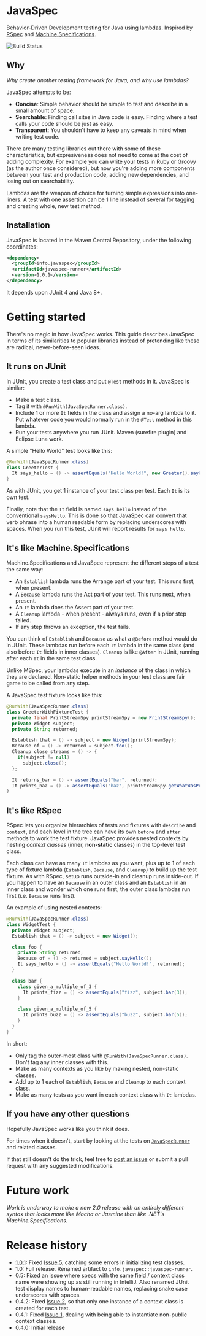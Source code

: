 # JavaSpec

Behavior-Driven Development testing for Java using lambdas.  Inspired by [RSpec](http://rspec.info) and
[Machine.Specifications](https://github.com/machine/machine.specifications).

![Build Status](https://github.com/kkrull/javaspec/actions/workflows/verify.yml/badge.svg?branch=main)


## Why

*Why create another testing framework for Java, and why use lambdas?*

JavaSpec attempts to be:

* **Concise**: Simple behavior should be simple to test and describe in a small amount of space.
* **Searchable**: Finding call sites in Java code is easy.  Finding where a test calls your code should be just as easy.
* **Transparent**: You shouldn't have to keep any caveats in mind when writing test code.

There are many testing libraries out there with some of these characteristics, but expresiveness does not need to come
at the cost of adding complexity.  For example you can write your tests in Ruby or Groovy (as the author once
considered), but now you're adding more components between your test and production code, adding new dependencies, and
losing out on searchability.

Lambdas are the weapon of choice for turning simple expressions into one-liners.  A test with one assertion can be 1
line instead of several for tagging and creating whole, new test method.


## Installation

JavaSpec is located in the Maven Central Repository, under the following coordinates:

```xml
<dependency>
  <groupId>info.javaspec</groupId>
  <artifactId>javaspec-runner</artifactId>
  <version>1.0.1</version>
</dependency>
```

It depends upon JUnit 4 and Java 8+.


# Getting started

There's no magic in how JavaSpec works.  This guide describes JavaSpec in terms of its similarities to popular libraries
instead of pretending like these are radical, never-before-seen ideas.


## It runs on JUnit

In JUnit, you create a test class and put `@Test` methods in it.  JavaSpec is similar:

* Make a test class.
* Tag it with `@RunWith(JavaSpecRunner.class)`.
* Include 1 or more `It` fields in the class and assign a no-arg lambda to it.  Put whatever code you would normally run
  in the `@Test` method in this lambda.
* Run your tests anywhere you run JUnit.  Maven (surefire plugin) and Eclipse Luna work.

A simple "Hello World" test looks like this:

```java
@RunWith(JavaSpecRunner.class)
class GreeterTest {
  It says_hello = () -> assertEquals("Hello World!", new Greeter().sayHello());
}
```

As with JUnit, you get 1 instance of your test class per test.  Each `It` is its own test.

Finally, note that the `It` field is named `says_hello` instead of the conventional `saysHello`.  This is done so that
JavaSpec can convert that verb phrase into a human readable form by replacing underscores with spaces.  When you run
this test, JUnit will report results for `says hello`.


## It's like Machine.Specifications

Machine.Specifications and JavaSpec represent the different steps of a test the same way:

* An `Establish` lambda runs the Arrange part of your test.  This runs first, when present.
* A `Because` lambda runs the Act part of your test.  This runs next, when present.
* An `It` lambda does the Assert part of your test.
* A `Cleanup` lambda - when present - always runs, even if a prior step failed.
* If any step throws an exception, the test fails.

You can think of `Establish` and `Because` as what a `@Before` method would do in JUnit.  These lambdas run before each
`It` lambda in the same class (and also before `It` fields in inner classes).  `Cleanup` is like `@After` in JUnit,
running after each `It` in the same test class.

Unlike MSpec, your lambdas execute in an *instance* of the class in which they are declared.  Non-static helper methods
in your test class are fair game to be called from any step.

A JavaSpec test fixture looks like this:

```java
@RunWith(JavaSpecRunner.class)
class GreeterWithFixtureTest {
  private final PrintStreamSpy printStreamSpy = new PrintStreamSpy();
  private Widget subject;
  private String returned;

  Establish that = () -> subject = new Widget(printStreamSpy);
  Because of = () -> returned = subject.foo();
  Cleanup close_streams = () -> {
    if(subject != null)
      subject.close();
  };

  It returns_bar = () -> assertEquals("bar", returned);
  It prints_baz = () -> assertEquals("baz", printStreamSpy.getWhatWasPrinted());
}
```


## It's like RSpec

RSpec lets you organize hierarchies of tests and fixtures with `describe` and `context`, and each level in the tree can
have its own `before` and `after` methods to work the test fixture.  JavaSpec provides nested contexts by nesting
*context classes* (inner, **non-static** classes) in the top-level test class.

Each class can have as many `It` lambdas as you want, plus up to 1 of each type of fixture lambda (`Establish`,
`Because`, and `Cleanup`) to build up the test fixture.  As with RSpec, setup runs outside-in and cleanup runs
inside-out.  If you happen to have an `Because` in an outer class and an `Establish` in an inner class and wonder which
one runs first, the outer class lambdas run first (i.e. `Because` runs first).

An example of using nested contexts:

```java
@RunWith(JavaSpecRunner.class)
class WidgetTest {
  private Widget subject;
  Establish that = () -> subject = new Widget();

  class foo {
    private String returned;
    Because of = () -> returned = subject.sayHello();
    It says_hello = () -> assertEquals("Hello World!", returned);
  }

  class bar {
    class given_a_multiple_of_3 {
      It prints_fizz = () -> assertEquals("fizz", subject.bar(3));
    }

    class given_a_multiple_of_5 {
      It prints_buzz = () -> assertEquals("buzz", subject.bar(5));
    }
  }
}
```

In short:

* Only tag the outer-most class with `@RunWith(JavaSpecRunner.class)`.  Don't tag any inner classes with this.
* Make as many contexts as you like by making nested, non-static classes.
* Add up to 1 each of `Establish`, `Because` and `Cleanup` to each context class.
* Make as many tests as you want in each context class with `It` lambdas.


## If you have any other questions

Hopefully JavaSpec works like you think it does.

For times when it doesn't, start by looking at the tests on
[`JavaSpecRunner`](https://github.com/kkrull/javaspec/blob/main/src/test/java/info/javaspec/runner/JavaSpecRunnerTest.java)
and related classes.

If that still doesn't do the trick, feel free to [post an issue](https://github.com/kkrull/javaspec/issues) or submit a
pull request with any suggested modifications.


# Future work

*Work is underway to make a new 2.0 release with an entirely different syntax that looks more like
Mocha or Jasmine than like .NET's Machine.Specifications.*


# Release history

* [1.0.1](doc/1.0.1/README.md): Fixed [Issue 5](https://github.com/kkrull/javaspec/issues/5), catching some errors in initializing test classes.
* 1.0: Full release.  Renamed artifact to `info.javaspec::javaspec-runner`.
* 0.5: Fixed an issue where specs with the same field / context class name were showing up as still running in IntelliJ.
  Also renamed JUnit test display names to human-readable names, replacing snake case underscores with spaces.
* 0.4.2: Fixed [Issue 2](https://github.com/kkrull/javaspec/issues/2), so that only one instance of a context class is
  created for each test.
* 0.4.1: Fixed [Issue 1](https://github.com/kkrull/javaspec/issues/1), dealing with being able to instantiate non-public
  context classes.
* 0.4.0: Initial release
